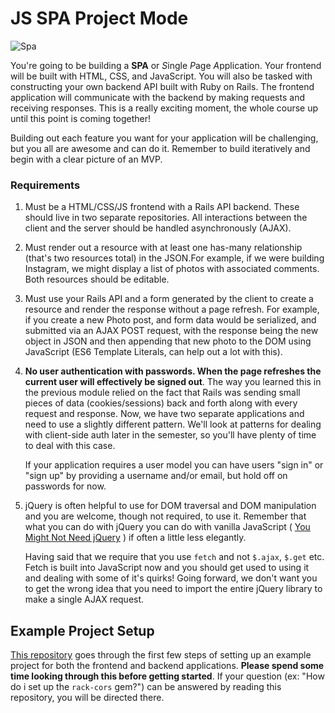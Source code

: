 # JS SPA Project Mode

![Spa](https://media.giphy.com/media/JgUNowqwNo5FK/giphy.gif)

You're going to be building a **SPA** or *S*ingle *P*age *A*pplication.  Your frontend will be built with HTML, CSS, and JavaScript. You will also be tasked with constructing your own backend API built with Ruby on Rails. The frontend application will communicate with the backend by making requests and receiving responses. This is a really exciting moment, the whole course up until this point is coming together!

Building out each feature you want for your application will be challenging, but you all are awesome and can do it. Remember to build iteratively and begin with a clear picture of an MVP.

### Requirements

1. Must be a HTML/CSS/JS frontend with a Rails API backend. These should live in two separate repositories. All interactions between the client and the server should be handled asynchronously (AJAX).

2. Must render out a resource with at least one has-many relationship (that's two resources total) in the JSON.For example, if we were building Instagram, we might display a list of photos with associated comments. Both resources should be editable.

3. Must use your Rails API and a form generated by the client to create a resource and render the response without a page refresh. For example, if you create a new Photo post, and form data would be serialized, and submitted via an AJAX POST request, with the response being the new object in JSON and then appending that new photo to the DOM using JavaScript (ES6 Template Literals, can help out a lot with this).

4. **No user authentication with passwords. When the page refreshes the current user will effectively be signed out**. The way you learned this in the previous module relied on the fact that Rails was sending small pieces of data (cookies/sessions) back and forth along with every request and response. Now, we have two separate applications and need to use a slightly different pattern. We'll look at patterns for dealing with client-side auth later in the semester, so you'll have plenty of time to deal with this case. 
   
   If your application requires a user model you can have users "sign in" or "sign up" by providing a username and/or email, but hold off on passwords for now.  

5. jQuery is often helpful to use for DOM traversal and DOM manipulation and you are welcome, though not required, to use it. Remember that what you can do with jQuery you can do with vanilla JavaScript ( [You Might Not Need jQuery](http://youmightnotneedjquery.com/) ) if often a little less elegantly.  
   
   Having said that we require that you use `fetch` and not `$.ajax`, `$.get` etc. Fetch is built into JavaScript now and you should get used to using it and dealing with some of it's quirks!  Going forward, we don't want you to get the wrong idea that you need to import the entire jQuery library to make a single AJAX request.


## Example Project Setup

[This repository](https://github.com/learn-co-curriculum/mod3-project-week-setup-example) goes through the first few steps of setting up an example project for both the frontend and backend applications.  **Please spend some time looking through this before getting started**. If your question (ex: "How do i set up the `rack-cors` gem?") can be answered by reading this repository, you will be directed there.
